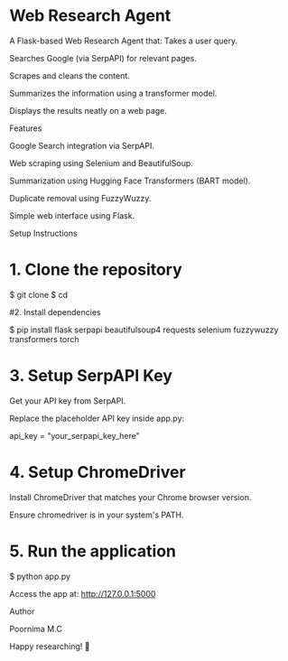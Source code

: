 # Web Research Agent

A Flask-based Web Research Agent that:
Takes a user query.

Searches Google (via SerpAPI) for relevant pages.

Scrapes and cleans the content.

Summarizes the information using a transformer model.

Displays the results neatly on a web page.

Features

Google Search integration via SerpAPI.

Web scraping using Selenium and BeautifulSoup.

Summarization using Hugging Face Transformers (BART model).

Duplicate removal using FuzzyWuzzy.

Simple web interface using Flask.

Setup Instructions

# 1. Clone the repository


$ git clone <repository-link>
$ cd <project-folder>

#2. Install dependencies


$ pip install flask serpapi beautifulsoup4 requests selenium fuzzywuzzy transformers torch

# 3. Setup SerpAPI Key

Get your API key from SerpAPI.

Replace the placeholder API key inside app.py:

api_key = "your_serpapi_key_here"

# 4. Setup ChromeDriver

Install ChromeDriver that matches your Chrome browser version.

Ensure chromedriver is in your system's PATH.

# 5. Run the application

$ python app.py

Access the app at: http://127.0.0.1:5000



Author

Poornima M.C

Happy researching! 🚀

